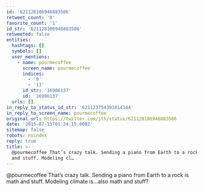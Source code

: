 ```yaml
---
id: '621128106946883586'
retweet_count: '0'
favorite_count: '1'
id_str: '621128106946883586'
retweeted: false
entities:
  hashtags: []
  symbols: []
  user_mentions:
    - name: pourmecoffee
      screen_name: pourmecoffee
      indices:
        - '0'
        - '13'
      id_str: '16906137'
      id: '16906137'
  urls: []
in_reply_to_status_id_str: '621123754391814144'
in_reply_to_screen_name: pourmecoffee
original_url: https://twitter.com/jth/status/621128106946883586
date: '2015-07-15T01:24:15.000Z'
sitemap: false
robots: noindex
reply: true
title: >-
  @pourmecoffee That’s crazy talk. Sending a piano from Earth to a rock is math
  and stuff. Modeling cl…
---
```


@pourmecoffee That’s crazy talk. Sending a piano from Earth to a rock is math and stuff. Modeling climate is…also math and stuff?